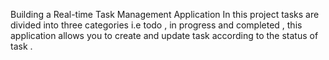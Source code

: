 Building a Real-time Task Management Application
In this project tasks are divided into three categories i.e todo , in progress and completed , this application allows you to create and update task according to the status of task .
